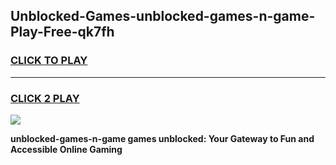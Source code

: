 
## Unblocked-Games-unblocked-games-n-game-Play-Free-qk7fh
<h3>
<a href="https://premium76.site?title=unblocked-games-n-game&ref=15A">CLICK TO PLAY</a></h3>
<hr>

<h3>
<a href="https://premium76.site?title=unblocked-games-n-game&ref=15A">CLICK 2 PLAY</a>
  
</h3>

<a href="https://premium76.site?title=unblocked-games-n-game&ref=15A"><img src="https://clearcache.store/games.png"></a>


**unblocked-games-n-game games unblocked: Your Gateway to Fun and Accessible Online Gaming**
